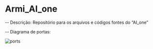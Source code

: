 # Armi_AI_one

--  Descrição:
Repositório para os arquivos e códigos fontes do “AI_one”

-- Diagrama de portas:

![ports](https://user-images.githubusercontent.com/66965698/155246347-a302e613-11a2-4b73-a625-2356965e2d89.png)

